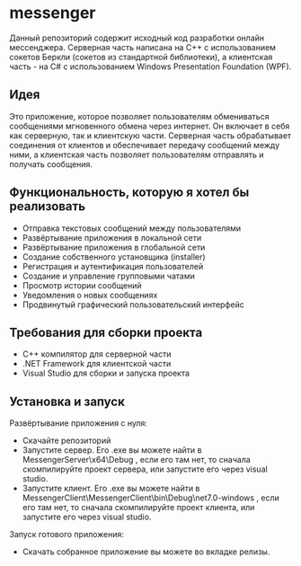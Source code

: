 # messenger
Данный репозиторий содержит исходный код разработки онлайн мессенджера. Серверная часть написана на C++ с использованием сокетов Беркли (сокетов из стандартной библиотеки), а клиентская часть - на C# с использованием Windows Presentation Foundation (WPF).

## Идея
Это приложение, которое позволяет пользователям обмениваться сообщениями мгновенного обмена через интернет. Он включает в себя как серверную, так и клиентскую части. Серверная часть обрабатывает соединения от клиентов и обеспечивает передачу сообщений между ними, а клиентская часть позволяет пользователям отправлять и получать сообщения.

## Функциональность, которую я хотел бы реализовать
* Отправка текстовых сообщений между пользователями
* Развёртывание приложения в локальной сети
* Развёртывание приложения в глобальной сети
* Создание собственного установщика (installer)
* Регистрация и аутентификация пользователей
* Создание и управление групповыми чатами
* Просмотр истории сообщений
* Уведомления о новых сообщениях
* Продвинутый графический пользовательский интерфейс

## Требования для сборки проекта
* C++ компилятор для серверной части
* .NET Framework для клиентской части
* Visual Studio для сборки и запуска проекта

## Установка и запуск
Развёртывание приложения c нуля:

* Скачайте репозиторий
* Запустите сервер. Его .exe вы можете найти в MessengerServer\x64\Debug , если его там нет, то сначала скомпилируйте проект сервера, или запустите его через visual studio.
* Запустите клиент. Его .exe вы можете найти в MessengerClient\MessengerClient\bin\Debug\net7.0-windows , если его там нет, то сначала скомпилируйте проект клиента, или запустите его через visual studio.

Запуск готового приложения:
* Скачать собранное приложение вы можете во вкладке релизы.
